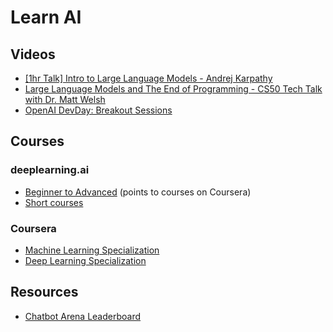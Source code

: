 # Learn AI

## Videos

- [[1hr Talk] Intro to Large Language Models - Andrej Karpathy](https://youtu.be/zjkBMFhNj_g?si=0PSbTJo0yX2TEEnc)
- [Large Language Models and The End of Programming - CS50 Tech Talk with Dr. Matt Welsh](https://youtu.be/JhCl-GeT4jw?si=gEH6WgEsld_LQE5U)
- [OpenAI DevDay: Breakout Sessions](https://www.youtube.com/playlist?list=PLOXw6I10VTv-exVCRuRjbT6bqkfO74rWz)

## Courses

### deeplearning.ai
- [Beginner to Advanced](https://www.deeplearning.ai/courses/) (points to courses on Coursera)
- [Short courses](https://www.deeplearning.ai/short-courses/)

### Coursera
- [Machine Learning Specialization](https://www.coursera.org/specializations/machine-learning-introduction)
- [Deep Learning Specialization](https://www.coursera.org/specializations/deep-learning)

### 

## Resources
- [Chatbot Arena Leaderboard](https://huggingface.co/spaces/lmsys/chatbot-arena-leaderboard)
